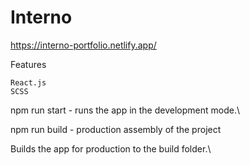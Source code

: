 # Interno

https://interno-portfolio.netlify.app/

Features

    React.js
    SCSS

npm run start -  runs the app in the development mode.\

npm run build - production assembly of the project

Builds the app for production to the build folder.\